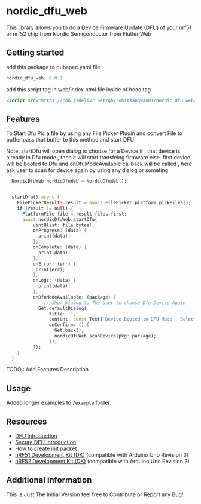 # nordic_dfu_web

This library allows you to do a Device Firmware Update (DFU) of your nrf51 or nrf52 chip from Nordic Semiconductor from Flutter Web

## Getting started

add this package to pubspec.yaml file

```dart
nordic_dfu_web: 0.0.1
```

add this script tag in web/index.html file inside of head tag

```html
<script src="https://cdn.jsdelivr.net/gh/rohitsangwan01/nordic_dfu_web/ble.js" defer></script> 
```

## Features

To Start Dfu Pic a file by using any File Picker Plugin and convert File to buffer
pass that buffer to this method and start DFU

Note: startDfu will open dialog to choose for a Device
if , that device is already in Dfu mode , then it will start transfeing firmware
else ,first device will be booted to Dfu and onDfuModeAvailable callback will be called , here ask user to
scan for device again by using any dialog or someting

```dart
  NordicDfuWeb nordicDfuWeb = NordicDfuWeb();


  startDfu() async {
    FilePickerResult? result = await FilePicker.platform.pickFiles();
    if (result != null) {
      PlatformFile file = result.files.first;
      await nordicDfuWeb.startDfu(
          uint8list: file.bytes!,
          onProgress: (data) {
            print(data);
          },
          onComplete: (data) {
            print(data);
          },
          onError: (err) {
           print(err);
          },
          onLogs: (data) {
            print(data);
          },
          onDfuModeAvailable: (package) {
              ///Show Dialog to The User to choose Dfu Device Again
            Get.defaultDialog(
                title: '',
                content: const Text('Device Booted to DFU Mode , Select Again'),
                onConfirm: () {
                  Get.back();
                  nordicDfuWeb.scanDevice(pkg: package);
                });
          });
    }
  }
```

TODO : Add Features Description

## Usage

Added longer examples to `/example` folder.

## Resources

- [DFU Introduction](https://infocenter.nordicsemi.com/topic/com.nordic.infocenter.sdk5.v11.0.0/examples_ble_dfu.html?cp=6_0_0_4_3_1 "BLE Bootloader/DFU")
- [Secure DFU Introduction](https://infocenter.nordicsemi.com/topic/com.nordic.infocenter.sdk5.v12.0.0/ble_sdk_app_dfu_bootloader.html?cp=4_0_0_4_3_1 "BLE Secure DFU Bootloader")
- [How to create init packet](https://github.com/NordicSemiconductor/Android-nRF-Connect/tree/master/init%20packet%20handling "Init packet handling")
- [nRF51 Development Kit (DK)](https://www.nordicsemi.com/eng/Products/nRF51-DK "nRF51 DK") (compatible with Arduino Uno Revision 3)
- [nRF52 Development Kit (DK)](https://www.nordicsemi.com/eng/Products/Bluetooth-Smart-Bluetooth-low-energy/nRF52-DK "nRF52 DK") (compatible with Arduino Uno Revision 3)

## Additional information

This is Just The Initial Version feel free to Contribute or Report any Bug!

